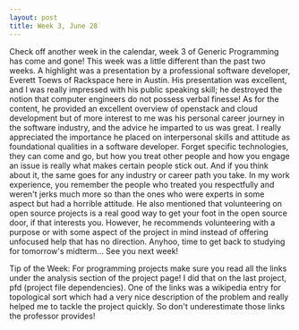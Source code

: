 ```yaml
---
layout: post
title: Week 3, June 28
---
```


Check off another week in the calendar, week 3 of Generic Programming has come and gone! This week was a little different than the past two weeks. A highlight was a presentation by a professional software developer, Everett Toews of Rackspace here in Austin. His presentation was excellent, and I was really impressed with his public speaking skill; he destroyed the notion that computer engineers do not possess verbal finesse! As for the content, he provided an excellent overview of openstack and cloud development but of more interest to me was his personal career journey in the software industry, and the advice he imparted to us was great. I really appreciated the importance he placed on interpersonal skills and attitude as foundational qualities in a software developer. Forget specific technologies, they can come and go, but how you treat other people and how you engage an issue is really what makes certain people stick out. And if you think about it, the same goes for any industry or career path you take. In my work experience, you remember the people who treated you respectfully and weren't jerks much more so than the ones who were experts in some aspect but had a horrible attitude. He also mentioned that volunteering on open source projects is a real good way to get your foot in the open source door, if that interests you. However, he recommends volunteering with a purpose or with some aspect of the project in mind instead of offering unfocused help that has no direction. Anyhoo, time to get back to studying for tomorrow's midterm... See you next week!

Tip of the Week: For programming projects make sure you read all the links under the analysis section of the project page! I did that on the last project, pfd (project file dependencies). One of the links was a wikipedia entry for topological sort which had a very nice description of the problem and really helped me to tackle the project quickly. So don't underestimate those links the professor provides!
